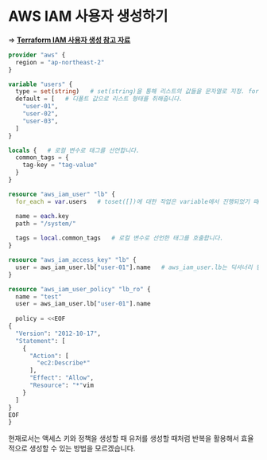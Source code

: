 # AWS IAM 사용자 생성하기


=> **[Terraform IAM 사용자 생성 참고 자료](https://registry.terraform.io/providers/hashicorp/aws/latest/docs/resources/iam_user)**

``` terraform
provider "aws" {
  region = "ap-northeast-2"
}

variable "users" {
  type = set(string)   # set(string)을 통해 리스트의 값들을 문자열로 지정. for_each문에서 toset([])의 역할 수행.
  default = [   # 디폴트 값으로 리스트 형태를 취해줍니다.
    "user-01",
    "user-02",
    "user-03",
  ]
}

locals {   # 로컬 변수로 태그를 선언합니다.
  common_tags = {
    tag-key = "tag-value"
  }
}

resource "aws_iam_user" "lb" {
  for_each = var.users   # toset([])에 대한 작업은 variable에서 진행되었기 때문에 변수만 호출합니다.

  name = each.key
  path = "/system/"
  
  tags = local.common_tags   # 로컬 변수로 선언한 태그를 호출합니다.
}

resource "aws_iam_access_key" "lb" {
  user = aws_iam_user.lb["user-01"].name   # aws_iam_user.lb는 딕셔너리 형태이므로 ["user-01"] 형태로 호출합니다.
}

resource "aws_iam_user_policy" "lb_ro" {
  name = "test"
  user = aws_iam_user.lb["user-01"].name
  
  policy = <<EOF
{
  "Version": "2012-10-17",
  "Statement": [
    {
      "Action": [
        "ec2:Describe*"
      ],
      "Effect": "Allow",
      "Resource": "*"vim 
    }
  ]
}
EOF
}
```

현재로서는 액세스 키와 정책을 생성할 때 유저를 생성할 때처럼 반복을 활용해서 효율적으로 생성할 수 있는 방법을 모르겠습니다.
